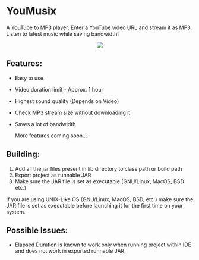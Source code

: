 # YouMusix
A YouTube to MP3 player. Enter a YouTube video URL and stream it as MP3. Listen to latest music while saving bandwidth!

<p align="center">
  <img src="https://raw.githubusercontent.com/kvsjxd/YouMusix/gh-pages/images/Screenshot.png">
</p>

## Features:

* Easy to use
* Video duration limit - Approx. 1 hour
* Highest sound quality (Depends on Video)
* Check MP3 stream size without downloading it
* Saves a lot of bandwidth

  More features coming soon...

## Building:

1. Add all the jar files present in lib directory to class path or build path
2. Export project as runnable JAR
3. Make sure the JAR file is set as executable (GNU/Linux, MacOS, BSD etc.)

If you are using UNIX-Like OS (GNU/Linux, MacOS, BSD, etc.) make sure the JAR file is set as executable before launching it for the first time on your system.

## Possible Issues:

* Elapsed Duration is known to work only when running project within IDE and does not work in exported runnable JAR.
